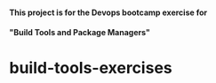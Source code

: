 #### This project is for the Devops bootcamp exercise for 
#### "Build Tools and Package Managers" 
# build-tools-exercises
